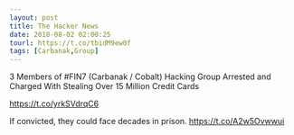 ```yaml
---
layout: post
title: The Hacker News
date: 2018-08-02 02:00:25
tourl: https://t.co/tbidM9ew0f
tags: [Carbanak,Group]
---
```

3 Members of #FIN7 (Carbanak / Cobalt) Hacking Group Arrested and Charged With Stealing Over 15 Million Credit Cards

https://t.co/yrkSVdrqC6

If convicted, they could face decades in prison. https://t.co/A2w5Ovwwui